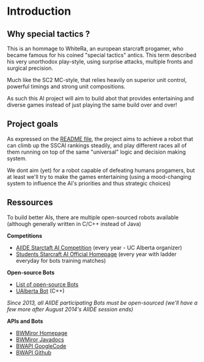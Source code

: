 # Introduction

## Why special tactics ?

This is an hommage to WhiteRa, an european starcraft progamer, who became famous for his coined "special tactics" antics. This term described his very unorthodox play-style, using surprise attacks, multiple fronts and surgical precision.

Much like the SC2 MC-style, that relies heavily on superior unit control, powerful timings and strong unit compositions.

As such this AI project will aim to build abot that provides entertaining and diverse games instead of just playing the same build over and over!

## Project goals

As expressed on the [README file](../README.md), the project aims to achieve a robot that can climb up the SSCAI rankings steadily, and play different races all of them running on top of the same "universal" logic and decision making system.

We dont aim (yet) for a robot capable of defeating humans progamers, but at least we'll try to make the games entertaining (using a mood-changing system to influence the AI's priorities and thus strategic choices)

## Ressources

To build better AIs, there are multiple open-sourced robots available (although generally written in C/C++ instead of Java)

**Competitions**
- [AIIDE Starctaft AI Competition](http://webdocs.cs.ualberta.ca/~cdavid/starcraftaicomp/) (every year - UC Alberta organizer)
- [Students Starcraft AI Official Homepage](http://www.sscaitournament.com/) (every year with ladder everyday for bots training matches)

**Open-source Bots**
- [List of open-source Bots](https://docs.google.com/spreadsheet/ccc?key=0AgVJe-WqYP5LdFBwLVhrNFhBODFZNFVNdS11bFl4enc&usp=sharing)
- [UAlberta Bot](https://code.google.com/p/ualbertabot/) (C++)

*Since 2013, all AIIDE participating Bots must be open-sourced (we'll have a few more after August 2014's AIIDE session ends)*

**APIs and Bots**
- [BWMiror Homepage](http://bwmirror.jurenka.sk/)
- [BWMiror Javadocs](http://bwmirror.jurenka.sk/javadoc/bwapi/BWEventListener.html)
- [BWAPI GoogleCode](https://code.google.com/p/bwapi/)
- [BWAPI Github](https://github.com/bwapi/bwapi)
